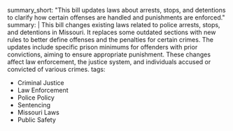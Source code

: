 summary_short: "This bill updates laws about arrests, stops, and detentions to clarify how certain offenses are handled and punishments are enforced."
summary: |
  This bill changes existing laws related to police arrests, stops, and detentions in Missouri. It replaces some outdated sections with new rules to better define offenses and the penalties for certain crimes. The updates include specific prison minimums for offenders with prior convictions, aiming to ensure appropriate punishment. These changes affect law enforcement, the justice system, and individuals accused or convicted of various crimes.
tags:
  - Criminal Justice
  - Law Enforcement
  - Police Policy
  - Sentencing
  - Missouri Laws
  - Public Safety
